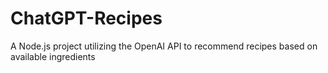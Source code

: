 # ChatGPT-Recipes
A Node.js project utilizing the OpenAI API to recommend recipes based on available ingredients
